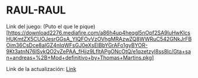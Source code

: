 # RAUL-RAUL

Link del juego: (Puto el que le pique)[https://download2276.mediafire.com/a86h4up4heqgl5nOpf2SA9luHwKlcsHUKmtZX5CUOJesrGGsA_YIQFOvVzOVhgMRAzwZQ8WWRuC542GNkJrFBOim36CsDce8aIGZ4nIqWFsGJ0eXsEIBbYGrAFo1gyBYOR-9Kt3atnN76lSvkQO2vZePAA_fHjjz9LfltAPgONcOtQ/e1qzetzyl8ss8lc/Gta+san+andreas+%2B+Mod+definitivo+by+Thomas+Martins.pkg]

Link de la actualización: [Link](https://download2290.mediafire.com/vuwpsnibryxg5uV1yxyDrskPXq78Cct3HxWMngdY5uo-AN__5TkvYSuBXyax6SrUjYygRdtj6eAtIfsCV9AKVEII4nDyfSEp521sRmLFY4lH5FMZrpfZKzu71pbEdU-5zv9EvGUgCprWRV10zlbndXPtsrGSblUX87DA1SYuFJmLtA/iq0apmyw21mlwxu/Update+by+Thomas+Martins.pkg)
